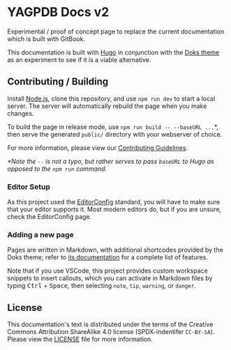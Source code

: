# YAGPDB Docs v2

Experimental / proof of concept page to replace the current documentation which is built with GitBook.

This documentation is built with [Hugo](https://gohugo.io) in conjunction with the [Doks theme](https://getdoks.org/) as
an experiment to see if it is a viable alternative.

## Contributing / Building

Install [Node.js](https://nodejs.org/en), clone this repository, and use `npm run dev` to start a local server. The
server will automatically rebuild the page when you make changes.

To build the page in release mode, use `npm run build -- --baseURL ...`\*, then serve the generated `public/` directory
with your webserver of choice.

For more information, please view our [Contributing Guidelines](.github/CONTRIBUTING.md).

_\*Note the `--` is not a typo, but rather serves to pass `baseURL` to Hugo as opposed to the `npm run` command._

### Editor Setup

As this project used the [EditorConfig](https://editorconfig.org/) standard, you will have to make sure that your
editor supports it. Most modern editors do, but if you are unsure, check the EditorConfig page.

### Adding a new page

Pages are written in Markdown, with additional shortcodes provided by the Doks theme; refer to [its
documentation](<(https://getdoks.org/docs/start-here/getting-started/)>) for a complete list of features.

Note that if you use VSCode, this project provides custom workspace snippets to insert callouts, which you can activate
in Markdown files by typing <kbd>Ctrl</kbd> + <kbd>Space</kbd>, then selecting `note`, `tip`, `warning`, or `danger`.

## License

This documentation's text is distributed under the terms of the Creative Commons Attribution ShareAlike 4.0 license
(SPDX-indentifer `CC-BY-SA`). Please view the [LICENSE](LICENSE) file for more information.
